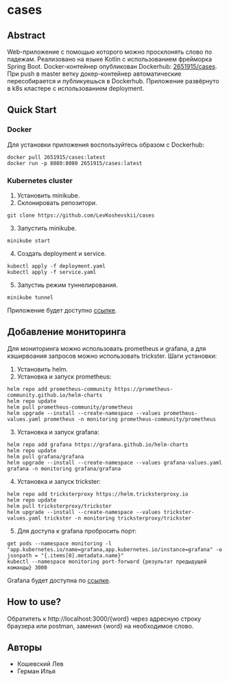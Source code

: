 # cases

## Abstract
Web-приложение с помощью которого можно просклонять слово по падежам.
Реализовано на языке Kotlin с использованием фрейморка Spring Boot.
Docker-контейнер опубликован Dockerhub: [2651915/cases](https://hub.docker.com/repository/docker/2651915/cases/general).
При push в master ветку докер-контейнер автоматические пересобирается и публикуешься в Dockerhub.
Приложение развёрнуто в k8s кластере с использованием deployment.

## Quick Start
### Docker
Для установки приложения воспользуйтесь образом с Dockerhub:
```
docker pull 2651915/cases:latest
docker run -p 8080:8080 2651915/cases:latest
```

### Kubernetes cluster
1. Установить minikube.
2. Склонировать репозитори.
```
git clone https://github.com/LevKoshevskii/cases
```
3. Запустить minikube.
```
minikube start
```
4. Создать deployment и service.
```
kubectl apply -f deployment.yaml
kubectl apply -f service.yaml
```
5. Запустиь режим туннелирования.
```
minikube tunnel
```
Приложение будет доступно [ссылке](http://localhost:8080/).

## Добавление мониторинга
Для мониторинга можно использовать prometheus и grafana, а для кэширвоания запросов можно использовать trickster.
Шаги установки:
1. Установить helm.
2. Установка и запуск prometheus:
```
helm repo add prometheus-community https://prometheus-community.github.io/helm-charts
helm repo update
helm pull prometheus-community/prometheus
helm upgrade --install --create-namespace --values prometheus-values.yaml prometheus -n monitoring prometheus-community/prometheus
```
3. Установка и запуск grafana:
```
helm repo add grafana https://grafana.github.io/helm-charts
helm repo update
helm pull grafana/grafana
helm upgrade --install --create-namespace --values grafana-values.yaml grafana -n monitoring grafana/grafana
```
4. Установка и запуск trickster:
```
helm repo add tricksterproxy https://helm.tricksterproxy.io
helm repo update
helm pull tricksterproxy/trickster
helm upgrade --install --create-namespace --values trickster-values.yaml trickster -n monitoring tricksterproxy/trickster
```
5. Для доступа к grafana пробросить порт:
```
get pods --namespace monitoring -l "app.kubernetes.io/name=grafana,app.kubernetes.io/instance=grafana" -o jsonpath = "{.items[0].metadata.name}"
kubectl --namespace monitoring port-forward {результат предыдущей команды} 3000
```
Grafana будет доступна по [ссылке](http://localhost:3000/).

## How to use?
Обратитеть к http://localhost:3000/{word} через адресную строку браузера или postman, заменил {word} на необходимое слово.

## Авторы
* Кошевский Лев
* Герман Илья